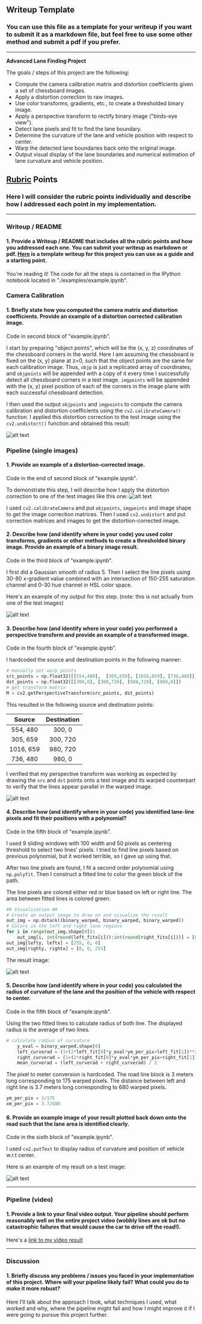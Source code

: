 ## Writeup Template

### You can use this file as a template for your writeup if you want to submit it as a markdown file, but feel free to use some other method and submit a pdf if you prefer.

---

**Advanced Lane Finding Project**

The goals / steps of this project are the following:

* Compute the camera calibration matrix and distortion coefficients given a set of chessboard images.
* Apply a distortion correction to raw images.
* Use color transforms, gradients, etc., to create a thresholded binary image.
* Apply a perspective transform to rectify binary image ("birds-eye view").
* Detect lane pixels and fit to find the lane boundary.
* Determine the curvature of the lane and vehicle position with respect to center.
* Warp the detected lane boundaries back onto the original image.
* Output visual display of the lane boundaries and numerical estimation of lane curvature and vehicle position.

[//]: # (Image References)

[image1]: ./output_images/undistor20.png "Undistorted"
[image2]: ./output_images/test_undistort3.jpg "Road Transformed"
[image3]: ./output_images/color_binary2.jpg "Binary Example"
[image4]: ./output_images/warped2.jpg "Warp Example"
[image5]: ./output_images/measured2.jpg "Fit Visual"
[image6]: ./output_images/test1.jpg "Output"
[video1]: ./output_videos/project_video.mp4 "Video"

## [Rubric](https://review.udacity.com/#!/rubrics/571/view) Points

### Here I will consider the rubric points individually and describe how I addressed each point in my implementation.  

---

### Writeup / README

#### 1. Provide a Writeup / README that includes all the rubric points and how you addressed each one.  You can submit your writeup as markdown or pdf.  [Here](https://github.com/udacity/CarND-Advanced-Lane-Lines/blob/master/writeup_template.md) is a template writeup for this project you can use as a guide and a starting point.  

You're reading it! The code for all the steps is contained in the IPython notebook located in "./examples/example.ipynb".  

### Camera Calibration

#### 1. Briefly state how you computed the camera matrix and distortion coefficients. Provide an example of a distortion corrected calibration image.

Code in second block of "example.ipynb".

I start by preparing "object points", which will be the (x, y, z) coordinates of the chessboard corners in the world. Here I am assuming the chessboard is fixed on the (x, y) plane at z=0, such that the object points are the same for each calibration image.  Thus, `objp` is just a replicated array of coordinates, and `objpoints` will be appended with a copy of it every time I successfully detect all chessboard corners in a test image.  `imgpoints` will be appended with the (x, y) pixel position of each of the corners in the image plane with each successful chessboard detection.  

I then used the output `objpoints` and `imgpoints` to compute the camera calibration and distortion coefficients using the `cv2.calibrateCamera()` function.  I applied this distortion correction to the test image using the `cv2.undistort()` function and obtained this result: 

![alt text][image1]

### Pipeline (single images)

#### 1. Provide an example of a distortion-corrected image.

Code in the end of second block of "example.ipynb".

To demonstrate this step, I will describe how I apply the distortion correction to one of the test images like this one:
![alt text][image2]

I used `cv2.calibrateCamera` and put `objpoints`, `imgpoints` and image shape to get the image correction matrices. Then I used `cv2.undistort` and put correction matrices and images to get the distortion-corrected image.

#### 2. Describe how (and identify where in your code) you used color transforms, gradients or other methods to create a thresholded binary image.  Provide an example of a binary image result.

Code in the third block of "example.ipynb".

I first did a Gaussian smooth of radius 5. Then I select the line pixels using 30-80 x-gradient value combined with an intersection of 150-255 saturation channel and 0-30 hue channel in HSL color space.

Here's an example of my output for this step.  (note: this is not actually from one of the test images)

![alt text][image3]

#### 3. Describe how (and identify where in your code) you performed a perspective transform and provide an example of a transformed image.

Code in the fourth block of "example.ipynb".

I hardcoded the source and destination points in the following manner:

```python
# manually set warp points
src_points = np.float32([[554,480],  [305,659], [1016,659], [736,480]])
dst_points = np.float32([[300,0], [300,720], [980,720], [980,0]])
# get transform matrix
M = cv2.getPerspectiveTransform(src_points, dst_points)
```

This resulted in the following source and destination points:

| Source        | Destination   | 
|:-------------:|:-------------:| 
| 554, 480      | 300, 0        | 
| 305, 659      | 300, 720      |
| 1016, 659     | 980, 720      |
| 736, 480      | 980, 0        |

I verified that my perspective transform was working as expected by drawing the `src` and `dst` points onto a test image and its warped counterpart to verify that the lines appear parallel in the warped image.

![alt text][image4]

#### 4. Describe how (and identify where in your code) you identified lane-line pixels and fit their positions with a polynomial?

Code in the fifth block of "example.ipynb".

I used 9 sliding windows with 100 width and 50 pixels as centering threshold to select two lines' pixels. I tried to find line pixels based on previous polynomial, but it worked terrible, so I gave up using that.

After two line pixels are found, I fit a second order polynomial using `np.polyfit`. Then I construct a fitted line to color the green block of the path.

The line pixels are colored either red or blue based on left or right line. The area between fitted lines is colored green.

```python
## Visualization ##
# Create an output image to draw on and visualize the result
out_img = np.dstack((binary_warped, binary_warped, binary_warped))
# Colors in the left and right lane regions
for i in range(out_img.shape[0]):
    out_img[i, int(round(left_fitx[i])):int(round(right_fitx[i]))] = [0,255,0]
out_img[lefty, leftx] = [255, 0, 0]
out_img[righty, rightx] = [0, 0, 255]
```

The result image:

![alt text][image5]



#### 5. Describe how (and identify where in your code) you calculated the radius of curvature of the lane and the position of the vehicle with respect to center.

Code in the fifth block of "example.ipynb".

Using the two fitted lines to calculate radius of both line. The displayed radius is the average of two lines.

```python
# calculate radius of curvature
    y_eval = binary_warped.shape[0]
    left_curverad = (1+(2*left_fit[0]*y_eval*ym_per_pix+left_fit[1])**2)**1.5/abs(2*left_fit[0])  ## Implement the calculation of the left line here
    right_curverad = (1+(2*right_fit[0]*y_eval*ym_per_pix+right_fit[1])**2)**1.5/abs(2*right_fit[0])  ## Implement the calculation of the right line here
    mean_curverad = (left_curverad + right_curverad) / 2
```

The pixel to meter conversion is hardcoded. The road line block is 3 meters long corresponding to 175 warped pixels. The distance between left and right line is 3.7 meters long corresponding to 680 warped pixels.

```python
ym_per_pix = 3/175
xm_per_pix = 3.7/680
```

#### 6. Provide an example image of your result plotted back down onto the road such that the lane area is identified clearly.

Code in the sixth block of "example.ipynb".

I used `cv2.putText` to display radius of curvature and position of vehicle w.r.t center.

Here is an example of my result on a test image:

![alt text][image6]

---

### Pipeline (video)

#### 1. Provide a link to your final video output.  Your pipeline should perform reasonably well on the entire project video (wobbly lines are ok but no catastrophic failures that would cause the car to drive off the road!).

Here's a [link to my video result](./project_video.mp4)

---

### Discussion

#### 1. Briefly discuss any problems / issues you faced in your implementation of this project.  Where will your pipeline likely fail?  What could you do to make it more robust?

Here I'll talk about the approach I took, what techniques I used, what worked and why, where the pipeline might fail and how I might improve it if I were going to pursue this project further.  
